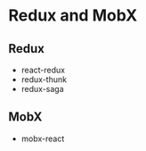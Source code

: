 # Redux and MobX

## Redux

-   react-redux
-   redux-thunk
-   redux-saga

## MobX

-   mobx-react
